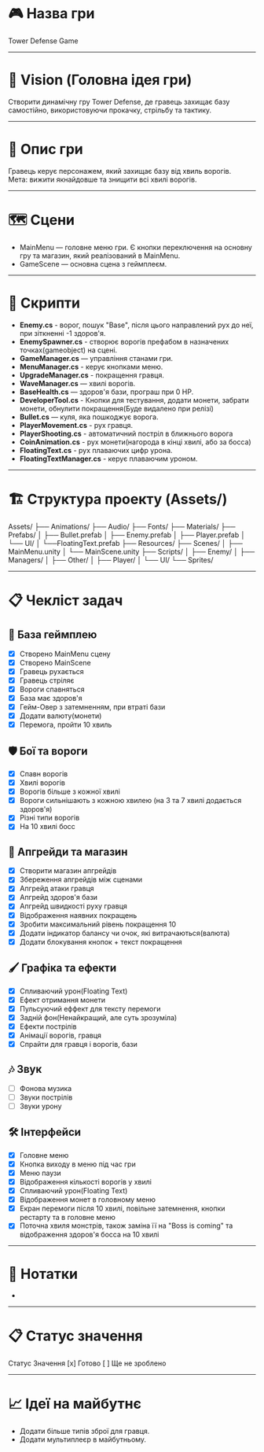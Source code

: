 # 🎮 Назва гри
Tower Defense Game

---

# 🎯 Vision (Головна ідея гри)
Створити динамічну гру Tower Defense,
де гравець захищає базу самостійно, використовуючи прокачку, стрільбу та тактику.

---

# 📜 Опис гри
Гравець керує персонажем, який захищає базу від хвиль ворогів.  
Мета: вижити якнайдовше та знищити всі хвилі ворогів.

---

# 🗺️ Сцени
- MainMenu — головне меню гри. Є кнопки переключення на основну гру та магазин, який реалізований в MainMenu.
- GameScene — основна сцена з геймплеєм.

---

# 📄 Скрипти
- **Enemy.cs** - ворог, пошук "Base", після цього направлений рух до неї, при зіткненні -1 здоров'я.
- **EnemySpawner.cs** - створює ворогів префабом в назначених точках(gameobject) на сцені.
- **GameManager.cs** — управління станами гри.
- **MenuManager.cs** - керує кнопками меню.
- **UpgradeManager.cs** - покращення гравця.
- **WaveManager.cs** — хвилі ворогів.
- **BaseHealth.cs** — здоров'я бази, програш при 0 HP.
- **DeveloperTool.cs** - Кнопки для тестування, додати монети, забрати монети, обнулити покращення(Буде видалено при релізі)
- **Bullet.cs** — куля, яка пошкоджує ворога.
- **PlayerMovement.cs** - рух гравця.
- **PlayerShooting.cs** - автоматичний постріл в ближнього ворога
- **CoinAnimation.cs** - рух монети(нагорода в кінці хвилі, або за босса)
- **FloatingText.cs** - рух плаваючих цифр урона.
- **FloatingTextManager.cs** - керує плаваючим уроном.

---

# 🏗️ Структура проекту (Assets/)
Assets/
├── Animations/
├── Audio/
├── Fonts/
├── Materials/
├── Prefabs/
│   ├── Bullet.prefab
│   ├── Enemy.prefab
│   ├── Player.prefab
│   └── UI/
│       └──FloatingText.prefab
├── Resources/
├── Scenes/
│   ├── MainMenu.unity
│   └── MainScene.unity
├── Scripts/
│   ├── Enemy/
│   ├── Managers/
│   ├── Other/
│   ├── Player/
│   └── UI/
└── Sprites/

---

# 📋 Чекліст задач

## 🎯 База геймплею
- [x] Створено MainMenu сцену
- [x] Створено MainScene
- [x] Гравець рухається
- [x] Гравець стріляє
- [x] Вороги спавняться
- [x] База має здоров'я
- [x] Гейм-Овер з затемненням, при втраті бази
- [x] Додати валюту(монети)
- [x] Перемога, пройти 10 хвиль

## 🛡️ Бої та вороги
- [x] Спавн ворогів
- [x] Хвилі ворогів
- [x] Ворогів більше з кожної хвилі
- [x] Вороги сильнішають з кожною хвилею (на 3 та 7 хвилі додається здоров'я)
- [x] Різні типи ворогів
- [x] На 10 хвилі босс

## 🛒 Апгрейди та магазин
- [x] Створити магазин апгрейдів
- [x] Збереження апгрейдів між сценами
- [x] Апгрейд атаки гравця
- [x] Апгрейд здоров'я бази
- [x] Апгрейд швидкості руху гравця
- [x] Відображення наявних покращень
- [x] Зробити максимальний рівень покращення 10
- [x] Додати індикатор балансу чи очок, які витрачаються(валюта)
- [x] Додати блокування кнопок + текст покращення

## 🖌️ Графіка та ефекти
- [x] Спливаючий урон(Floating Text)
- [x] Ефект отримання монети
- [x] Пульсуючий еффект для тексту перемоги
- [x] Задній фон(Ненайкращий, але суть зрозуміла)
- [x] Ефекти пострілів
- [x] Анімації ворогів, гравця
- [x] Спрайти для гравця і ворогів, бази

## 🎶 Звук
- [ ] Фонова музика
- [ ] Звуки пострілів
- [ ] Звуки урону

## 🛠️ Інтерфейси
- [x] Головне меню
- [x] Кнопка виходу в меню під час гри
- [x] Меню паузи
- [x] Відображення кількості ворогів у хвилі
- [x] Спливаючий урон(Floating Text)
- [x] Відображення монет в головному меню
- [x] Екран перемоги після 10 хвилі, повільне затемнення, кнопки рестарту та в головне меню
- [x] Поточна хвиля монстрів, також заміна її на "Boss is coming" та відображення здоров'я босса на 10 хвилі

---

# 📝 Нотатки
- 

---

# 📋 Статус значення
Статус	Значення
[x]	    Готово
[ ]	    Ще не зроблено

---

# 📈 Ідеї на майбутнє
- Додати більше типів зброї для гравця.
- Додати мультиплеєр в майбутньому.